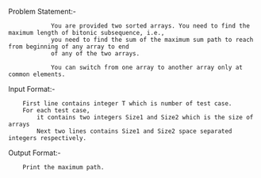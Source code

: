 Problem Statement:-

                You are provided two sorted arrays. You need to find the maximum length of bitonic subsequence, i.e.,
                you need to find the sum of the maximum sum path to reach from beginning of any array to end 
                of any of the two arrays. 

                You can switch from one array to another array only at common elements.


Input Format:-

        First line contains integer T which is number of test case. 
        For each test case, 
            it contains two integers Size1 and Size2 which is the size of arrays 
            Next two lines contains Size1 and Size2 space separated integers respectively.


Output Format:-

        Print the maximum path.